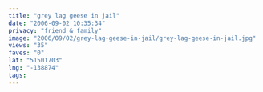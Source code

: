 ```yaml
---
title: "grey lag geese in jail"
date: "2006-09-02 10:35:34"
privacy: "friend & family"
image: "2006/09/02/grey-lag-geese-in-jail/grey-lag-geese-in-jail.jpg"
views: "35"
faves: "0"
lat: "51501703"
lng: "-138874"
tags:
---
```


